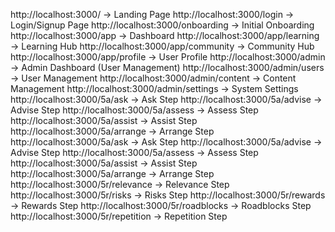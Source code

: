 http://localhost:3000/                    → Landing Page
http://localhost:3000/login               → Login/Signup Page
http://localhost:3000/onboarding          → Initial Onboarding
http://localhost:3000/app                 → Dashboard
http://localhost:3000/app/learning        → Learning Hub
http://localhost:3000/app/community       → Community Hub
http://localhost:3000/app/profile         → User Profile
http://localhost:3000/admin               → Admin Dashboard (User Management)
http://localhost:3000/admin/users         → User Management
http://localhost:3000/admin/content       → Content Management
http://localhost:3000/admin/settings      → System Settings
http://localhost:3000/5a/ask              → Ask Step
http://localhost:3000/5a/advise           → Advise Step
http://localhost:3000/5a/assess           → Assess Step
http://localhost:3000/5a/assist           → Assist Step
http://localhost:3000/5a/arrange          → Arrange Step
http://localhost:3000/5a/ask              → Ask Step
http://localhost:3000/5a/advise           → Advise Step
http://localhost:3000/5a/assess           → Assess Step
http://localhost:3000/5a/assist           → Assist Step
http://localhost:3000/5a/arrange          → Arrange Step
http://localhost:3000/5r/relevance        → Relevance Step
http://localhost:3000/5r/risks            → Risks Step
http://localhost:3000/5r/rewards          → Rewards Step
http://localhost:3000/5r/roadblocks       → Roadblocks Step
http://localhost:3000/5r/repetition       → Repetition Step
